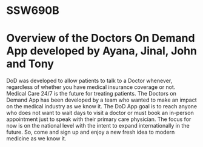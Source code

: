 # SSW690B
# Overview of the Doctors On Demand App developed by Ayana, Jinal, John and Tony

DoD was developed to allow patients to talk to a Doctor whenever, regardless of whether you have medical insurance coverage or not.  
Medical Care 24/7 is the future for treating patients.  The Doctors on Demand App has been developed by a team who wanted to make an impact on the medical industry as we know it. The DoD App goal is to reach anyone who does not want to wait days to visit a doctor or must book an in-person appointment just to speak with their primary care physician. The focus for now is on the national level with the intent to expand internationally in the future. So, come and sign up and enjoy a new fresh idea to modern medicine as we know it.

